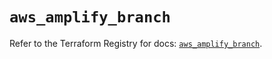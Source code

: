 # `aws_amplify_branch`

Refer to the Terraform Registry for docs: [`aws_amplify_branch`](https://registry.terraform.io/providers/hashicorp/aws/4.67.0/docs/resources/amplify_branch).
